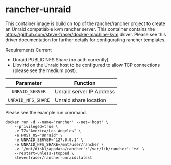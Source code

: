# rancher-unraid
This container image is build on top of the rancher/rancher project to create an Unraid compatiable kvm rancher server. This container contains the https://github.com/steve-fraser/docker-machine-kvm driver. Please see this driver documentation for further details for configurating rancher templates.

Requirements Current
- Unraid PUBLIC NFS Share (no auth currently)
- Libvirtd on the Unraid host to be configured to allow TCP connections (please see the medium post).

| Parameter | Function |
| :----: | --- |
| `UNRAID_SERVER` | Unraid server IP Address |
| `UNRAID_NFS_SHARE` | Unraid share location |

Please see the example run command.
```
docker run -d --name='rancher' --net='host' \
    --privileged=true \
    -e TZ="America/Los_Angeles" \
    -e HOST_OS="Unraid" \
    -e UNRAID_SERVER="127.0.0.1" \
    -e UNRAID_NFS_SHARE=/mnt/user/rancher \
    -v '/mnt/disk1/appdata/rancher':'/var/lib/rancher':'rw' \
    --restart=unless-stopped \
    stevenfraser/rancher-unraid:latest
```